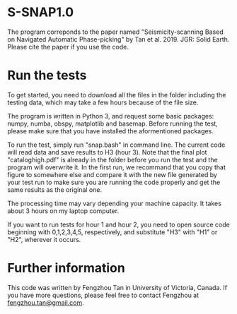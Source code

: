 # S-SNAP1.0

The program correponds to the paper named "Seismicity-scanning Based on Navigated Automatic Phase-picking" by Tan et al. 2019. JGR: Solid Earth. Please cite the paper if you use the code. 

# Run the tests

To get started, you need to download all the files in the folder including the testing data, which may take a few hours because of the file size.

The program is written in Python 3, and request some basic packages: numpy, numba, obspy, matplotlib and basemap. Before running the test, please make sure that you have installed the aformentioned packages. 

To run the test, simply run "snap.bash" in command line. The current code will read data and save results to H3 (hour 3). Note that the final plot "cataloghigh.pdf" is already in the folder before you run the test and the program will overwrite it. In the first run, we recommand that you copy that figure to somewhere else and compare it with the new file generated by your test run to make sure you are running the code properly and get the same results as the original one. 

The processing time may vary depending your machine capacity. It takes about 3 hours on my laptop computer. 

If you want to run tests for hour 1 and hour 2, you need to open source code beginning with 0,1,2,3,4,5, respectively, and substitute "H3" with "H1" or "H2", wherever it occurs. 

# Further information

This code was written by Fengzhou Tan in University of Victoria, Canada. If you have more questions, please feel free to contact Fengzhou at fengzhou.tan@gmail.com. 
